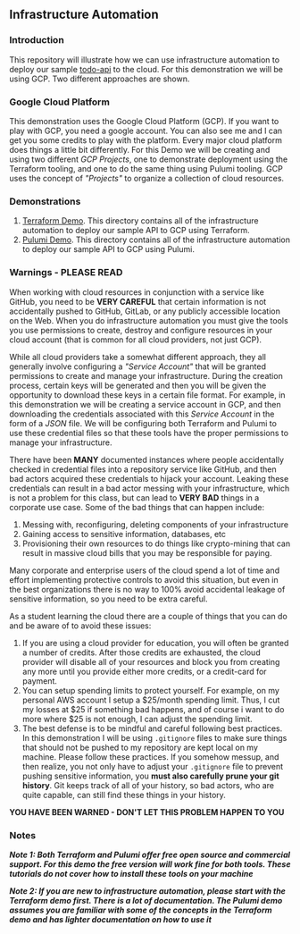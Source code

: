 ## Infrastructure Automation

### Introduction
This repository will illustrate how we can use infrastructure automation to deploy our sample [todo-api](../todo-api/) to the cloud.  For this demonstration we will be using GCP.  Two different approaches are shown. 

### Google Cloud Platform

This demonstration uses the Google Cloud Platform (GCP).  If you want to play with GCP, you need a google account.  You can also see me and I can get you some credits to play with the platform.  Every major cloud platform does things a little bit differently.  For this Demo we will be creating and using two different _GCP Projects_, one to demonstrate deployment using the Terraform tooling, and one to do the same thing using Pulumi tooling.  GCP uses the concept of _"Projects"_ to organize a collection of cloud resources.  

### Demonstrations

1. [Terraform Demo](./gcp-iaas-terraform/).  This directory contains all of the infrastructure automation to deploy our sample API to GCP using Terraform.
2. [Pulumi Demo](./gcp-iaas-pulumi/).  This directory contains all of the infrastructure automation to deploy our sample API to GCP using Pulumi.

### Warnings - PLEASE READ
When working with cloud resources in conjunction with a service like GitHub, you need to be **VERY CAREFUL** that certain information is not accidentally pushed to GitHub, GitLab, or any publicly accessible location on the Web.  When you do infrastructure automation you must give the tools you use permissions to create, destroy and configure resources in your cloud account (that is common for all cloud providers, not just GCP).

While all cloud providers take a somewhat different approach, they all generally involve configuring a _"Service Account"_ that will be granted permissions to create and manage your infrastructure. During the creation process, certain keys will be generated and then you will be given the opportunity to download these keys in a certain file format. For example, in this demonstration we will be creating a service account in GCP, and then downloading the credentials associated with this _Service Account_ in the form of a _JSON_ file.  We will be configuring both Terraform and Pulumi to use these credential files so that these tools have the proper permissions to manage your infrastructure. 

There have been **MANY** documented instances where people accidentally checked in credential files into a repository service like GitHub, and then bad actors acquired these credentials to hijack your account. Leaking these credentials can result in a bad actor messing with your infrastructure, which is not a problem for this class, but can lead to **VERY BAD** things in a corporate use case.  Some of the bad things that can happen include:

1. Messing with, reconfiguring, deleting components of your infrastructure
2. Gaining access to sensitive information, databases, etc
3. Provisioning their own resources to do things like crypto-mining that can result in massive cloud bills that you may be responsible for paying.

Many corporate and enterprise users of the cloud spend a lot of time and effort implementing protective controls to avoid this situation, but even in the best organizations there is no way to 100% avoid accidental leakage of sensitive information, so you need to be extra careful.

As a student learning the cloud there are a couple of things that you can do and be aware of to avoid these issues:

1. If you are using a cloud provider for education, you will often be granted a number of credits.  After those credits are exhausted, the cloud provider will disable all of your resources and block you from creating any more until you provide either more credits, or a credit-card for payment.  
2. You can setup spending limits to protect yourself.  For example, on my personal AWS account I setup a $25/month spending limit.  Thus, I cut my losses at $25 if something bad happens, and of course i want to do more where $25 is not enough, I can adjust the spending limit. 
3. The best defense is to be mindful and careful following best practices.  In this demonstration I will be using `.gitignore` files to make sure things that should not be pushed to my repository are kept local on my machine.  Please follow these practices.  If you somehow messup, and then realize, you not only have to adjust your `.gitignore` file to prevent pushing sensitive information, you **must also carefully prune your git history**.  Git keeps track of all of your history, so bad actors, who are quite capable, can still find these things in your history. 

**YOU HAVE BEEN WARNED - DON'T LET THIS PROBLEM HAPPEN TO YOU**

### Notes

_**Note 1: Both Terraform and Pulumi offer free open source and commercial support.  For this demo the free version will work fine for both tools.  These tutorials do not cover how to install these tools on your machine**_

_**Note 2: If you are new to infrastructure automation, please start with the Terraform demo first.  There is a lot of documentation.  The Pulumi demo assumes you are familiar with some of the concepts in the Terraform demo and has lighter documentation on how to use it**_
